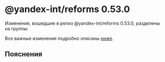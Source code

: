 # @yandex-int/reforms 0.53.0

<!-- ЧЕЛОВЕЧЕСКОЕ ВСТУПЛЕНИЕ -->

Изменения, вошедшие в релиз @yandex-int/reforms 0.53.0, разделены на группы:

Все важные изменения подробно описаны [ниже](#Пояснения).

## Пояснения

